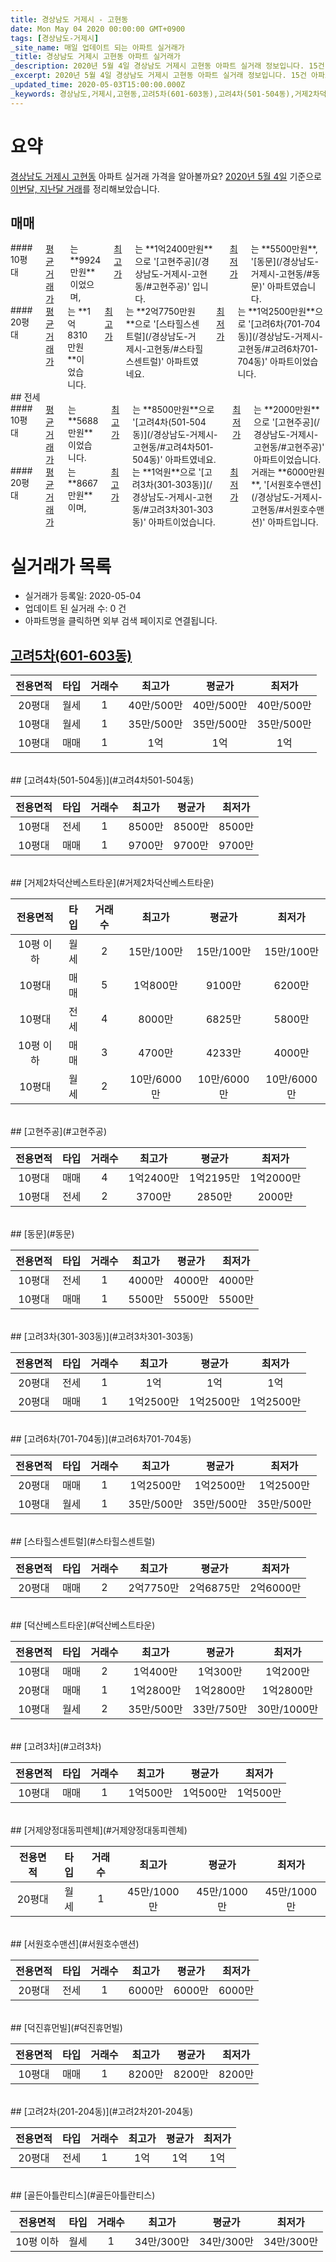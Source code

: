 ```yaml
---
title: 경상남도 거제시 - 고현동
date: Mon May 04 2020 00:00:00 GMT+0900
tags: [경상남도-거제시]
_site_name: 매일 업데이트 되는 아파트 실거래가
_title: 경상남도 거제시 고현동 아파트 실거래가
_description: 2020년 5월 4일 경상남도 거제시 고현동 아파트 실거래 정보입니다. 15건 아파트 정보가 있습니다.
_excerpt: 2020년 5월 4일 경상남도 거제시 고현동 아파트 실거래 정보입니다. 15건 아파트 정보가 있습니다.
_updated_time: 2020-05-03T15:00:00.000Z
_keywords: 경상남도,거제시,고현동,고려5차(601-603동),고려4차(501-504동),거제2차덕산베스트타운,고현주공,동문,고려3차(301-303동),고려6차(701-704동),스타힐스센트럴,덕산베스트타운,고려3차,거제양정대동피렌체,서원호수맨션,덕진휴먼빌,고려2차(201-204동),골든아틀란티스
---
```





# 요약
<ins>경상남도 거제시 고현동</ins> 아파트 실거래 가격을 알아볼까요? <ins>2020년 5월 4일</ins> 기준으로 <ins>이번달, 지난달 거래</ins>를 정리해보았습니다.

## 매매
<div class="container">
<div class="six columns" markdown="1">
#### 10평대
<ins>평균 거래가</ins>는 **9924만원**이었으며, <ins>최고가</ins>는 **1억2400만원**으로 '[고현주공](/경상남도-거제시-고현동/#고현주공)' 입니다. <ins>최저가</ins>는 **5500만원**, '[동문](/경상남도-거제시-고현동/#동문)' 아파트였습니다.
</div>
<div class="six columns" markdown="1">
#### 20평대
<ins>평균 거래가</ins>는 **1억8310만원**이었습니다. <ins>최고가</ins>는 **2억7750만원**으로 '[스타힐스센트럴](/경상남도-거제시-고현동/#스타힐스센트럴)' 아파트였네요. <ins>최저가</ins>는 **1억2500만원**으로 '[고려6차(701-704동)](/경상남도-거제시-고현동/#고려6차701-704동)' 아파트이었습니다.
</div>
</div>
## 전세
<div class="container">
<div class="six columns" markdown="1">
#### 10평대
<ins>평균 거래가</ins>는 **5688만원**이었습니다. <ins>최고가</ins>는 **8500만원**으로 '[고려4차(501-504동)](/경상남도-거제시-고현동/#고려4차501-504동)' 아파트였네요. <ins>최저가</ins>는 **2000만원**으로 '[고현주공](/경상남도-거제시-고현동/#고현주공)' 아파트이었습니다.
</div>
<div class="six columns" markdown="1">
#### 20평대
<ins>평균 거래가</ins>는 **8667만원**이며, <ins>최고가</ins>는 **1억원**으로 '[고려3차(301-303동)](/경상남도-거제시-고현동/#고려3차301-303동)' 아파트이었습니다. <ins>최저가</ins> 거래는 **6000만원**, '[서원호수맨션](/경상남도-거제시-고현동/#서원호수맨션)' 아파트입니다.
</div>
</div>



# 실거래가 목록
- 실거래가 등록일: 2020-05-04
- 업데이트 된 실거래 수: 0 건
- 아파트명을 클릭하면 외부 검색 페이지로 연결됩니다.

## [고려5차(601-603동)](#고려5차601-603동)

|전용면적|타입|거래수|최고가|평균가|최저가|
|:---:|:---:|:---:|:---:|:---:|:---:|
|20평대|<span class="deal-type-3">월세</span>|1|40만/500만|40만/500만|40만/500만|
|10평대|<span class="deal-type-3">월세</span>|1|35만/500만|35만/500만|35만/500만|
|10평대|<span class="deal-type-1">매매</span>|1|1억|1억|1억|

<br/>
## [고려4차(501-504동)](#고려4차501-504동)

|전용면적|타입|거래수|최고가|평균가|최저가|
|:---:|:---:|:---:|:---:|:---:|:---:|
|10평대|<span class="deal-type-2">전세</span>|1|8500만|8500만|8500만|
|10평대|<span class="deal-type-1">매매</span>|1|9700만|9700만|9700만|

<br/>
## [거제2차덕산베스트타운](#거제2차덕산베스트타운)

|전용면적|타입|거래수|최고가|평균가|최저가|
|:---:|:---:|:---:|:---:|:---:|:---:|
|10평 이하|<span class="deal-type-3">월세</span>|2|15만/100만|15만/100만|15만/100만|
|10평대|<span class="deal-type-1">매매</span>|5|1억800만|9100만|6200만|
|10평대|<span class="deal-type-2">전세</span>|4|8000만|6825만|5800만|
|10평 이하|<span class="deal-type-1">매매</span>|3|4700만|4233만|4000만|
|10평대|<span class="deal-type-3">월세</span>|2|10만/6000만|10만/6000만|10만/6000만|

<br/>
## [고현주공](#고현주공)

|전용면적|타입|거래수|최고가|평균가|최저가|
|:---:|:---:|:---:|:---:|:---:|:---:|
|10평대|<span class="deal-type-1">매매</span>|4|1억2400만|1억2195만|1억2000만|
|10평대|<span class="deal-type-2">전세</span>|2|3700만|2850만|2000만|

<br/>
## [동문](#동문)

|전용면적|타입|거래수|최고가|평균가|최저가|
|:---:|:---:|:---:|:---:|:---:|:---:|
|10평대|<span class="deal-type-2">전세</span>|1|4000만|4000만|4000만|
|10평대|<span class="deal-type-1">매매</span>|1|5500만|5500만|5500만|

<br/>
## [고려3차(301-303동)](#고려3차301-303동)

|전용면적|타입|거래수|최고가|평균가|최저가|
|:---:|:---:|:---:|:---:|:---:|:---:|
|20평대|<span class="deal-type-2">전세</span>|1|1억|1억|1억|
|20평대|<span class="deal-type-1">매매</span>|1|1억2500만|1억2500만|1억2500만|

<br/>
## [고려6차(701-704동)](#고려6차701-704동)

|전용면적|타입|거래수|최고가|평균가|최저가|
|:---:|:---:|:---:|:---:|:---:|:---:|
|20평대|<span class="deal-type-1">매매</span>|1|1억2500만|1억2500만|1억2500만|
|10평대|<span class="deal-type-3">월세</span>|1|35만/500만|35만/500만|35만/500만|

<br/>
## [스타힐스센트럴](#스타힐스센트럴)

|전용면적|타입|거래수|최고가|평균가|최저가|
|:---:|:---:|:---:|:---:|:---:|:---:|
|20평대|<span class="deal-type-1">매매</span>|2|2억7750만|2억6875만|2억6000만|

<br/>
## [덕산베스트타운](#덕산베스트타운)

|전용면적|타입|거래수|최고가|평균가|최저가|
|:---:|:---:|:---:|:---:|:---:|:---:|
|10평대|<span class="deal-type-1">매매</span>|2|1억400만|1억300만|1억200만|
|20평대|<span class="deal-type-1">매매</span>|1|1억2800만|1억2800만|1억2800만|
|10평대|<span class="deal-type-3">월세</span>|2|35만/500만|33만/750만|30만/1000만|

<br/>
## [고려3차](#고려3차)

|전용면적|타입|거래수|최고가|평균가|최저가|
|:---:|:---:|:---:|:---:|:---:|:---:|
|10평대|<span class="deal-type-1">매매</span>|1|1억500만|1억500만|1억500만|

<br/>
## [거제양정대동피렌체](#거제양정대동피렌체)

|전용면적|타입|거래수|최고가|평균가|최저가|
|:---:|:---:|:---:|:---:|:---:|:---:|
|20평대|<span class="deal-type-3">월세</span>|1|45만/1000만|45만/1000만|45만/1000만|

<br/>
## [서원호수맨션](#서원호수맨션)

|전용면적|타입|거래수|최고가|평균가|최저가|
|:---:|:---:|:---:|:---:|:---:|:---:|
|20평대|<span class="deal-type-2">전세</span>|1|6000만|6000만|6000만|

<br/>
## [덕진휴먼빌](#덕진휴먼빌)

|전용면적|타입|거래수|최고가|평균가|최저가|
|:---:|:---:|:---:|:---:|:---:|:---:|
|10평대|<span class="deal-type-1">매매</span>|1|8200만|8200만|8200만|

<br/>
## [고려2차(201-204동)](#고려2차201-204동)

|전용면적|타입|거래수|최고가|평균가|최저가|
|:---:|:---:|:---:|:---:|:---:|:---:|
|20평대|<span class="deal-type-2">전세</span>|1|1억|1억|1억|

<br/>
## [골든아틀란티스](#골든아틀란티스)

|전용면적|타입|거래수|최고가|평균가|최저가|
|:---:|:---:|:---:|:---:|:---:|:---:|
|10평 이하|<span class="deal-type-3">월세</span>|1|34만/300만|34만/300만|34만/300만|

<br/>



